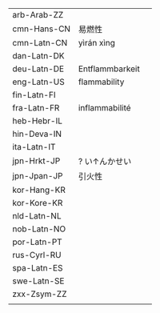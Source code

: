 | | | |
|-|-|-|
| arb-Arab-ZZ |  |  |
| cmn-Hans-CN | 易燃性 |  |
| cmn-Latn-CN | yìrán xìng |  |
| dan-Latn-DK |  |  |
| deu-Latn-DE | Entflammbarkeit |  |
| eng-Latn-US | flammability |  |
| fin-Latn-FI |  |  |
| fra-Latn-FR | inflammabilité |  |
| heb-Hebr-IL |  |  |
| hin-Deva-IN |  |  |
| ita-Latn-IT |  |  |
| jpn-Hrkt-JP | ? い↑んかせい |  |
| jpn-Jpan-JP | 引火性 |  |
| kor-Hang-KR |  |  |
| kor-Kore-KR |  |  |
| nld-Latn-NL |  |  |
| nob-Latn-NO |  |  |
| por-Latn-PT |  |  |
| rus-Cyrl-RU |  |  |
| spa-Latn-ES |  |  |
| swe-Latn-SE |  |  |
| zxx-Zsym-ZZ |  |  |
|  |  |  |

